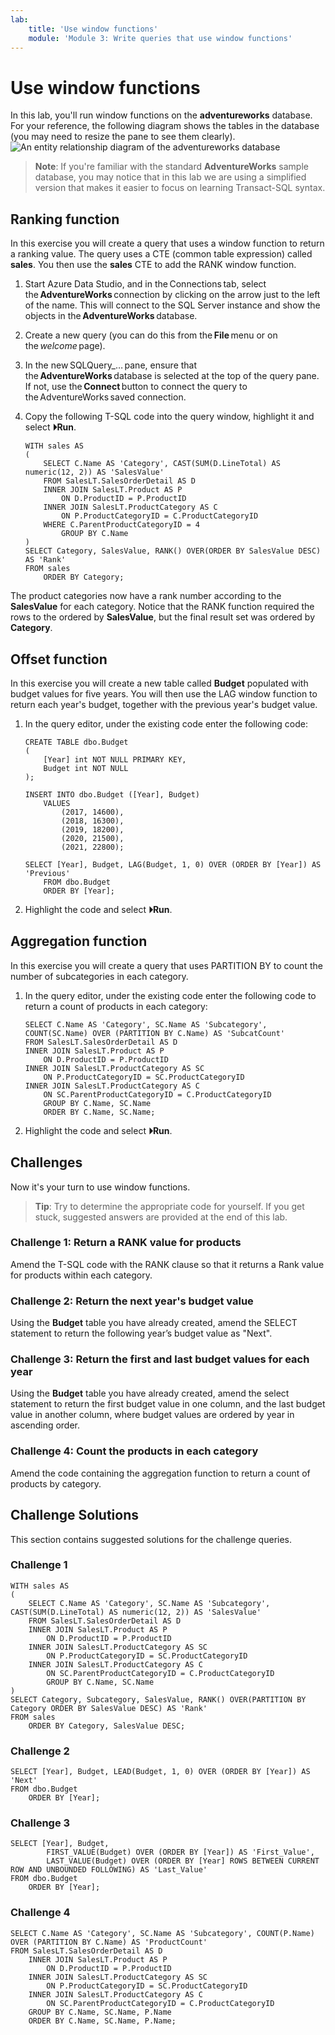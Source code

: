 ```yaml
---
lab:
    title: 'Use window functions'
    module: 'Module 3: Write queries that use window functions'
---
```

# Use window functions

In this lab, you'll run window functions on the **adventureworks** database. For your reference, the following diagram shows the tables in the database (you may need to resize the pane to see them clearly).
![An entity relationship diagram of the adventureworks database](./images/adventureworks-erd.png)
> **Note**: If you're familiar with the standard **AdventureWorks** sample database, you may notice that in this lab we are using a simplified version that makes it easier to focus on learning Transact-SQL syntax.

## Ranking function

In this exercise you will create a query that uses a window function to return a ranking value. The query uses a CTE (common table expression) called **sales**. You then use the **sales** CTE to add the RANK window function.

1. Start Azure Data Studio, and in the Connections tab, select the **AdventureWorks** connection by clicking on the arrow just to the left of the name. This will connect to the SQL Server instance and show the objects in the **AdventureWorks** database.
1. Create a new query (you can do this from the **File** menu or on the *welcome* page).
1. In the new SQLQuery_… pane, ensure that the **AdventureWorks** database is selected at the top of the query pane. If not, use the **Connect** button to connect the query to the AdventureWorks saved connection.
1. Copy the following T-SQL code into the query window, highlight it and select **&#x23f5;Run**.

    ```
    WITH sales AS
    (
        SELECT C.Name AS 'Category', CAST(SUM(D.LineTotal) AS numeric(12, 2)) AS 'SalesValue'
        FROM SalesLT.SalesOrderDetail AS D
        INNER JOIN SalesLT.Product AS P
            ON D.ProductID = P.ProductID
        INNER JOIN SalesLT.ProductCategory AS C
            ON P.ProductCategoryID = C.ProductCategoryID
        WHERE C.ParentProductCategoryID = 4
            GROUP BY C.Name
    )
    SELECT Category, SalesValue, RANK() OVER(ORDER BY SalesValue DESC) AS 'Rank'
    FROM sales
        ORDER BY Category;
    ```

The product categories now have a rank number according to the **SalesValue** for each category. Notice that the RANK function required the rows to the ordered by **SalesValue**, but the final result set was ordered by **Category**.

## Offset function

In this exercise you will create a new table called **Budget** populated with budget values for five years. You will then use the LAG window function to return each year's budget, together with the previous year's budget value.  

1. In the query editor, under the existing code enter the following code:

    ```
    CREATE TABLE dbo.Budget
    (
        [Year] int NOT NULL PRIMARY KEY,
        Budget int NOT NULL
    );

    INSERT INTO dbo.Budget ([Year], Budget)
        VALUES
            (2017, 14600),
            (2018, 16300),
            (2019, 18200),
            (2020, 21500),
            (2021, 22800);

    SELECT [Year], Budget, LAG(Budget, 1, 0) OVER (ORDER BY [Year]) AS 'Previous'
        FROM dbo.Budget
        ORDER BY [Year]; 
    ```

1. Highlight the code and select **&#x23f5;Run**.

## Aggregation function

In this exercise you will create a query that uses PARTITION BY to count the number of subcategories in each category.

1. In the query editor, under the existing code enter the following code to return a count of products in each category:

    ```
    SELECT C.Name AS 'Category', SC.Name AS 'Subcategory', COUNT(SC.Name) OVER (PARTITION BY C.Name) AS 'SubcatCount'
    FROM SalesLT.SalesOrderDetail AS D
    INNER JOIN SalesLT.Product AS P
        ON D.ProductID = P.ProductID
    INNER JOIN SalesLT.ProductCategory AS SC
        ON P.ProductCategoryID = SC.ProductCategoryID
    INNER JOIN SalesLT.ProductCategory AS C
        ON SC.ParentProductCategoryID = C.ProductCategoryID
        GROUP BY C.Name, SC.Name
        ORDER BY C.Name, SC.Name;
    ```

1. Highlight the code and select **&#x23f5;Run**.

## Challenges

Now it's your turn to use window functions.

> **Tip**: Try to determine the appropriate code for yourself. If you get stuck, suggested answers are provided at the end of this lab.

### Challenge 1: Return a RANK value for products

Amend the T-SQL code with the RANK clause so that it returns a Rank value for products within each category.

### Challenge 2: Return the next year's budget value

Using the **Budget** table you have already created, amend the SELECT statement to return the following year’s budget value as "Next".

### Challenge 3: Return the first and last budget values for each year

Using the **Budget** table you have already created, amend the select statement to return the first budget value in one column, and the last budget value in another column, where budget values are ordered by year in ascending order.

### Challenge 4: Count the products in each category

Amend the code containing the aggregation function to return a count of products by category.

## Challenge Solutions

This section contains suggested solutions for the challenge queries.

### Challenge 1

```
WITH sales AS
(
    SELECT C.Name AS 'Category', SC.Name AS 'Subcategory', CAST(SUM(D.LineTotal) AS numeric(12, 2)) AS 'SalesValue'
    FROM SalesLT.SalesOrderDetail AS D
    INNER JOIN SalesLT.Product AS P
        ON D.ProductID = P.ProductID
    INNER JOIN SalesLT.ProductCategory AS SC
        ON P.ProductCategoryID = SC.ProductCategoryID
    INNER JOIN SalesLT.ProductCategory AS C
        ON SC.ParentProductCategoryID = C.ProductCategoryID
        GROUP BY C.Name, SC.Name
)
SELECT Category, Subcategory, SalesValue, RANK() OVER(PARTITION BY Category ORDER BY SalesValue DESC) AS 'Rank'
FROM sales
    ORDER BY Category, SalesValue DESC;
```

### Challenge 2

```
SELECT [Year], Budget, LEAD(Budget, 1, 0) OVER (ORDER BY [Year]) AS 'Next'
FROM dbo.Budget
    ORDER BY [Year];
```

### Challenge 3

```
SELECT [Year], Budget,
        FIRST_VALUE(Budget) OVER (ORDER BY [Year]) AS 'First_Value',
        LAST_VALUE(Budget) OVER (ORDER BY [Year] ROWS BETWEEN CURRENT ROW AND UNBOUNDED FOLLOWING) AS 'Last_Value'
FROM dbo.Budget
    ORDER BY [Year];
```

### Challenge 4

```
SELECT C.Name AS 'Category', SC.Name AS 'Subcategory', COUNT(P.Name) OVER (PARTITION BY C.Name) AS 'ProductCount'
FROM SalesLT.SalesOrderDetail AS D
    INNER JOIN SalesLT.Product AS P
        ON D.ProductID = P.ProductID
    INNER JOIN SalesLT.ProductCategory AS SC
        ON P.ProductCategoryID = SC.ProductCategoryID
    INNER JOIN SalesLT.ProductCategory AS C
        ON SC.ParentProductCategoryID = C.ProductCategoryID
    GROUP BY C.Name, SC.Name, P.Name
    ORDER BY C.Name, SC.Name, P.Name;
```
